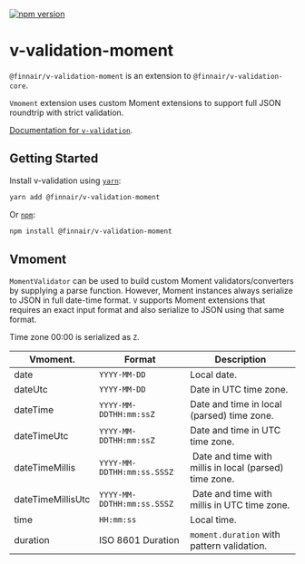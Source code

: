 [![npm version](https://badge.fury.io/js/%40finnair%2Fv-validation-moment.svg)](https://badge.fury.io/js/%40finnair%2Fv-validation-moment)

# v-validation-moment

`@finnair/v-validation-moment` is an extension to `@finnair/v-validation-core`.

`Vmoment` extension uses custom Moment extensions to support full JSON roundtrip with strict validation.

[Documentation for `v-validation`](https://github.com/finnair/v-validation).

## Getting Started

Install v-validation using [`yarn`](https://yarnpkg.com/en/package/jest):

```bash
yarn add @finnair/v-validation-moment
```

Or [`npm`](https://www.npmjs.com/):

```bash
npm install @finnair/v-validation-moment
```

## Vmoment

`MomentValidator` can be used to build custom Moment validators/converters by supplying a parse function. However, Moment instances always serialize to JSON
in full date-time format. `V` supports Moment extensions that requires an exact input format and also serialize to JSON using that same format.

Time zone 00:00 is serialized as `Z`.

| Vmoment.          | Format                     | Description                                             |
| ----------------- | -------------------------- | ------------------------------------------------------- |
| date              | `YYYY-MM-DD`               | Local date.                                             |
| dateUtc           | `YYYY-MM-DD`               | Date in UTC time zone.                                  |
| dateTime          | `YYYY-MM-DDTHH:mm:ssZ`     | Date and time in local (parsed) time zone.              |
| dateTimeUtc       | `YYYY-MM-DDTHH:mm:ssZ`     | Date and time in UTC time zone.                         |
| dateTimeMillis    | `YYYY-MM-DDTHH:mm:ss.SSSZ` |  Date and time with millis in local (parsed) time zone. |
| dateTimeMillisUtc | `YYYY-MM-DDTHH:mm:ss.SSSZ` |  Date and time with millis in UTC time zone.            |
| time              | `HH:mm:ss`                 | Local time.                                             |
| duration          | ISO 8601 Duration          | `moment.duration` with pattern validation.              |
